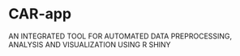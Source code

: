 # CAR-app
AN INTEGRATED TOOL FOR AUTOMATED DATA PREPROCESSING, ANALYSIS AND VISUALIZATION USING R SHINY
